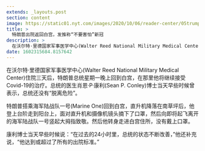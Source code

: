 ```yaml
--- 
extends: _layouts.post 
section: content 
image: https://static01.nyt.com/images/2020/10/06/reader-center/05trump-virus-hp-promo/merlin_178106625_f8c0f074-f898-498d-86e5-40283cad70f5-articleLarge.jpg 
title: > 
  特朗普出院返回白宫，发推称“不要害怕”新冠 
description: > 
  在沃尔特·里德国家军事医学中心(Walter Reed National Military Medical Center)住院三天后，特朗普总统星期一晚上回到白宫，在那里他将继续接受Covid-19的治疗。总统的医生肖恩·P·康利(Sean P. Conley)博士当天早些时候曾表示，总统还没有“脱离危险”。特朗普搭乘海军陆战队一号(Marine One)回到白宫，直升机降落在南草坪后，他登上台阶走到阳台上，面对直升机和摄像机镜头摘下了口罩，然后向即将起飞离开的海军陆战队一号竖起大拇指致敬。然后他转身走进白宫住所，没有戴上口罩。康利博士当天早些时候说：“在过去的24小时里，总统的状态不断改善，”他还补充说，“他达到或超过了所有的出院标准。” 
date: 1602315684.8157642 
--- 
```

在沃尔特·里德国家军事医学中心(Walter Reed National Military Medical Center)住院三天后，特朗普总统星期一晚上回到白宫，在那里他将继续接受Covid-19的治疗。总统的医生肖恩·P·康利(Sean P. Conley)博士当天早些时候曾表示，总统还没有“脱离危险”。



特朗普搭乘海军陆战队一号(Marine One)回到白宫，直升机降落在南草坪后，他登上台阶走到阳台上，面对直升机和摄像机镜头摘下了口罩，然后向即将起飞离开的海军陆战队一号竖起大拇指致敬。然后他转身走进白宫住所，没有戴上口罩。

康利博士当天早些时候说：“在过去的24小时里，总统的状态不断改善，”他还补充说，“他达到或超过了所有的出院标准。”

